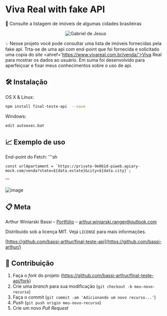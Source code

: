 # Viva Real with fake API

📜 Consulte a listagem de imóveis de algumas cidades brasileiras

<p align="center">
<img src="https://i.ibb.co/cksr7Sb/web-preview.png" alt="Gabriel de Jesus" border="0">
</p>



💡 Nesse projeto você pode consultar uma lista de imóveis fornecidas pela fake api. Trta-se de uma api com end-point que foi fornecida e solicitado uma copia do site <ahref='https://www.vivareal.com.br/venda/'>Viva Real</a> para mostrar os dados ao usuário. Em suma foi desenvolvido para aperfeiçoar e fixar meus conhecimentos sobre o uso de api.

## 🛠 Instalação

OS X & Linux:

```sh
npm install final-teste-api  --save
```

Windows:

```sh
edit autoexec.bat
```

## 📈 Exemplo de uso

End-point do Fetch:
'''sh

    const urlApartament = `https://private-9e061d-piweb.apiary-mock.com/venda?state=${data.estate}&city=${data.city}`;
    
  '''

![image](https://user-images.githubusercontent.com/60894974/127903644-d37c7a67-f859-45c8-b7a7-3273aeca3052.png)



## 📋 Meta

Arthur Winiarski Bassi – [Portfólio](https://www.linkedin.com/in/arthur-winiarski-bassi-068b8814b) – arthur.winiarski.ranger@outlook.com

Distribuído sob a licença MIT. Veja `LICENSE` para mais informações.

[https://github.com/bassi-arthur/final-teste-api](https://github.com/bassi-arthur/)

## 🚀 Contribuição

1. Faça o _fork_ do projeto (<https://github.com/bassi-arthur/final-teste-api/fork>)
2. Crie uma _branch_ para sua modificação (`git checkout -b meu-novo-recurso`)
3. Faça o _commit_ (`git commit -am 'Adicionando um novo recurso...'`)
4. _Push_ (`git push origin meu-novo-recurso`)
5. Crie um novo _Pull Request_
